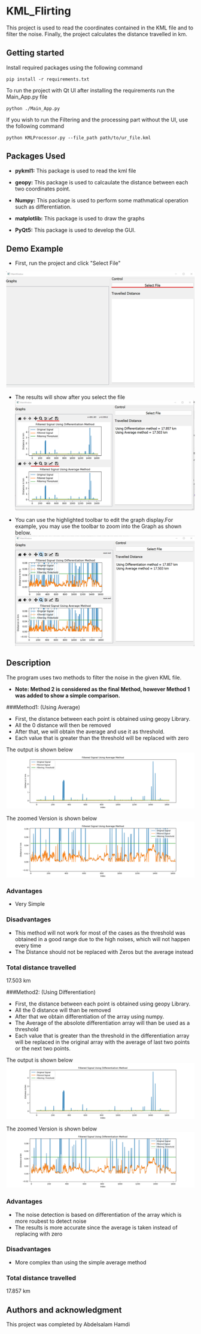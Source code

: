 # KML_Flirting 

This project is used to read the coordinates contained in the KML file and to filter the noise. Finally, the project calculates the distance travelled in km.
## Getting started

Install required packages  using the following command 

```
pip install -r requirements.txt
```
To run the project with Qt UI after installing the requirements run the Main_App.py file 

```
python ./Main_App.py
```

If you wish to run the Filtering and the processing part without the UI, use the following command

```
python KMLProcessor.py --file_path path/to/ur_file.kml
```

## Packages Used

- **pykml1:** This package is used to read the kml file

- **geopy:** This package is used to calcaulate the distance between each two coordinates point.

- **Numpy:** This package is used to perform some mathmatical operation such as differentiation.

- **matplotlib:** This package is used to draw the graphs

- **PyQt5:** This package is used to develop the GUI.

## Demo Example 
- First, run the project and click "Select File"

![alt text](Init_UI.png)

- The results will show after you select the file
![alt text](results_2.png)

- You can use the highlighted toolbar to edit the graph display.For example, you may use the toolbar to zoom into the Graph as shown below.
![alt text](results_2_zoomed.png)

## Description
The program uses two methods to filter the noise in the given KML file.

* **Note: Method 2 is considered as the final Method, however Method 1 was added to show a simple comparison.** 

###Method1: (Using Average)

   - First, the distance between each point is obtained using geopy Library. 
   - All the 0 distance will then be removed
   - After that, we will obtain the average and use it as threshold. 
   - Each value that is greater than the threshold will be replaced with zero
   
The output is shown below
![alt text](Average_method_1.png)

The zoomed Version is shown below
![alt text](Average_method_1_zoomed.png)

### Advantages

   - Very Simple 
   
### Disadvantages

- This method will not work for most of the cases as the threshold was obtained in a good range due to the high noises, which will not happen every time
- The Distance should not be replaced with Zeros but the average instead


### Total distance travelled 
17.503 km


###Method2:  (Using Differentiation)

   - First, the distance between each point is obtained using geopy Library. 
   - All the 0 distance will than be removed
   - After that we obtain differentiation of the array using numpy. 
   - The Average of the absolote differentiation array will than be used as a threshold 
   - Each value that is greater than the threshold in the differentiation array will be replaced in the original array  with the average of last two points or the next two points.
   


The output is shown below
![alt text](Differentiation_Method.png)

The zoomed Version is shown below
![alt text](Differentiation_method_zoomed.png)

### Advantages

   - The noise detection is based on differentiation of the array which is more roubest to detect noise
   - The results is more accurate since the average is taken instead of replacing with zero
   
### Disadvantages

   - More complex than using the simple average method


### Total distance travelled 
17.857 km

## Authors and acknowledgment
This project was completed by  Abdelsalam Hamdi



